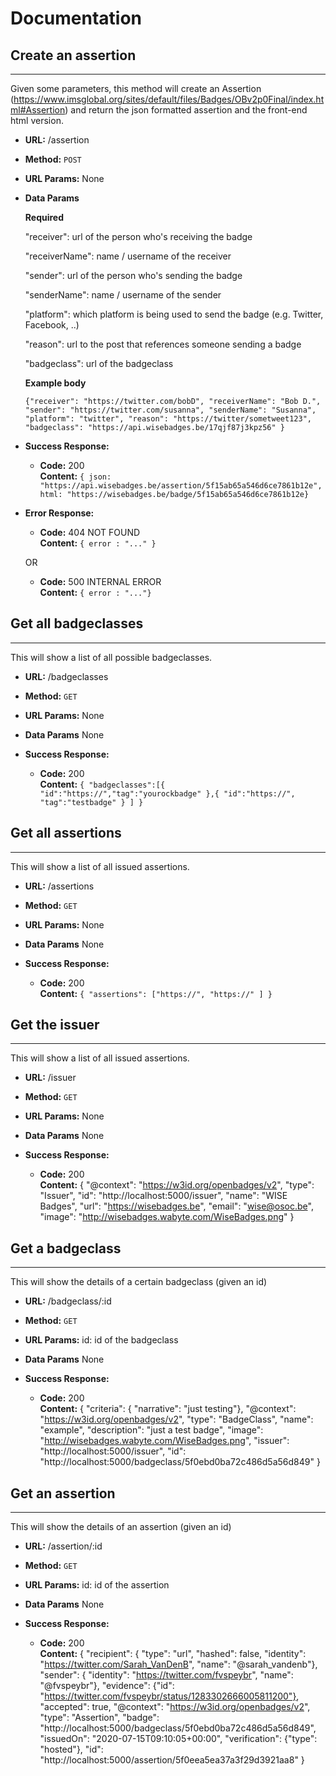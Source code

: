 
# Documentation

## Create an assertion
----
  Given some parameters, this method will create an Assertion (https://www.imsglobal.org/sites/default/files/Badges/OBv2p0Final/index.html#Assertion) and return the json formatted assertion and the front-end html version.

* **URL:**
/assertion

* **Method:**
  `POST` 
  
*  **URL Params:**
None

* **Data Params**

  **Required**
  
   "receiver": url of the person who's receiving the badge
   
   "receiverName": name / username of the receiver
   
   "sender": url of the person who's sending the badge
   
   "senderName": name / username of the sender
   
   "platform": which platform is being used to send the badge (e.g. Twitter, Facebook, ..)
   
   "reason": url to the post that references someone sending a badge
   
   "badgeclass": url of the badgeclass
   
   **Example body**
   
   `{"receiver": "https://twitter.com/bobD", "receiverName": "Bob D.", "sender": "https://twitter.com/susanna", "senderName": "Susanna", "platform": "twitter", "reason": "https://twitter/sometweet123", "badgeclass": "https://api.wisebadges.be/17qjf87j3kpz56" }`

* **Success Response:**
  * **Code:** 200 <br />
    **Content:** 
    `{ json: "https://api.wisebadges.be/assertion/5f15ab65a546d6ce7861b12e", html: "https://wisebadges.be/badge/5f15ab65a546d6ce7861b12e}`
 
* **Error Response:**

  * **Code:** 404 NOT FOUND <br />
    **Content:** `{ error : "..." }`

  OR

  * **Code:** 500 INTERNAL ERROR <br />
    **Content:** `{ error : "..."}`


## Get all badgeclasses
----
  This will show a list of all possible badgeclasses.

* **URL:**
/badgeclasses

* **Method:**
  `GET` 
  
*  **URL Params:**
None

* **Data Params**
None

* **Success Response:**
  * **Code:** 200 <br />
    **Content:**
  `{ "badgeclasses":[{ "id":"https://","tag":"yourockbadge" },{ "id":"https://", "tag":"testbadge" } ] }`
  
## Get all assertions
----
  This will show a list of all issued assertions.

* **URL:**
/assertions

* **Method:**
  `GET` 
  
*  **URL Params:**
None

* **Data Params**
None

* **Success Response:**
  * **Code:** 200 <br />
    **Content:**
  `{ "assertions": ["https://", "https://" ] }`
  
## Get the issuer
----
  This will show a list of all issued assertions.

* **URL:**
/issuer

* **Method:**
  `GET` 
  
*  **URL Params:**
None

* **Data Params**
None

* **Success Response:**
  * **Code:** 200 <br />
    **Content:**
    {
"@context": "https://w3id.org/openbadges/v2",
"type": "Issuer",
"id": "http://localhost:5000/issuer",
"name": "WISE Badges",
"url": "https://wisebadges.be",
"email": "wise@osoc.be",
"image": "http://wisebadges.wabyte.com/WiseBadges.png"
}

## Get a badgeclass
----
  This will show the details of a certain badgeclass (given an id)

* **URL:**
/badgeclass/:id

* **Method:**
  `GET` 
  
*  **URL Params:**
id: id of the badgeclass

* **Data Params**
None

* **Success Response:**
  * **Code:** 200 <br />
    **Content:**
{
"criteria": { "narrative": "just testing"},
"@context": "https://w3id.org/openbadges/v2",
"type": "BadgeClass",
"name": "example",
"description": "just a test badge",
"image": "http://wisebadges.wabyte.com/WiseBadges.png",
"issuer": "http://localhost:5000/issuer",
"id": "http://localhost:5000/badgeclass/5f0ebd0ba72c486d5a56d849"
}

## Get an assertion
----
  This will show the details of an assertion (given an id)

* **URL:**
/assertion/:id

* **Method:**
  `GET` 
  
*  **URL Params:**
id: id of the assertion

* **Data Params**
None

* **Success Response:**
  * **Code:** 200 <br />
    **Content:**
{
"recipient": {
  "type": "url",
  "hashed": false,
  "identity": "https://twitter.com/Sarah_VanDenB",
  "name": "@sarah_vandenb"},
"sender": {
  "identity": "https://twitter.com/fvspeybr",
  "name": "@fvspeybr"},
"evidence": {"id": "https://twitter.com/fvspeybr/status/1283302666005811200"},
"accepted": true,
"@context": "https://w3id.org/openbadges/v2",
"type": "Assertion",
"badge": "http://localhost:5000/badgeclass/5f0ebd0ba72c486d5a56d849",
"issuedOn": "2020-07-15T09:10:05+00:00",
"verification": {"type": "hosted"},
"id": "http://localhost:5000/assertion/5f0eea5ea37a3f29d3921aa8"
}


